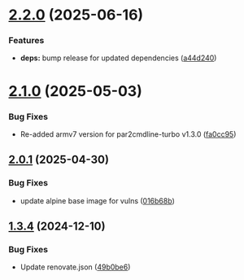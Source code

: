 # [2.2.0](https://github.com/telnetdoogie/docker-par2cmdline/compare/v2.1.0...v2.2.0) (2025-06-16)


### Features

* **deps:** bump release for updated dependencies ([a44d240](https://github.com/telnetdoogie/docker-par2cmdline/commit/a44d240f2a04e9a8ae0e23eb53554bfbbad83a37))



# [2.1.0](https://github.com/telnetdoogie/docker-par2cmdline/compare/v2.0.1...v2.1.0) (2025-05-03)


### Bug Fixes

* Re-added armv7 version for par2cmdline-turbo v1.3.0 ([fa0cc95](https://github.com/telnetdoogie/docker-par2cmdline/commit/fa0cc9578c7dbec080ec5d2010526f03b75823db))



## [2.0.1](https://github.com/telnetdoogie/docker-par2cmdline/compare/v2.0.0...v2.0.1) (2025-04-30)


### Bug Fixes

* update alpine base image for vulns ([016b68b](https://github.com/telnetdoogie/docker-par2cmdline/commit/016b68bc1d77caad18b6b760d9b6a4ef0bffefd6))



## [1.3.4](https://github.com/telnetdoogie/docker-par2cmdline/compare/v1.3.3...v1.3.4) (2024-12-10)


### Bug Fixes

* Update renovate.json ([49b0be6](https://github.com/telnetdoogie/docker-par2cmdline/commit/49b0be62a1463eb1f47fc99197d9e316e086bd01))



